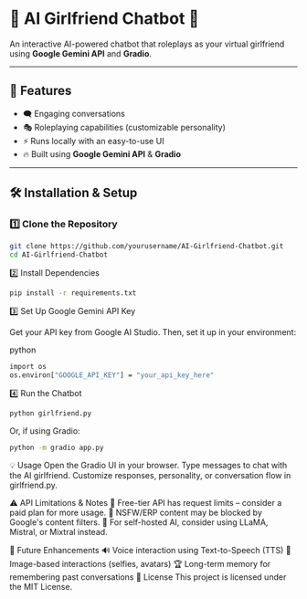 # 💖 AI Girlfriend Chatbot 💖

An interactive AI-powered chatbot that roleplays as your virtual girlfriend using **Google Gemini API** and **Gradio**.

---

## 🌟 Features  
- 🗨️ Engaging conversations  
- 🎭 Roleplaying capabilities (customizable personality)  
- ⚡ Runs locally with an easy-to-use UI  
- 🔥 Built using **Google Gemini API** & **Gradio**  

---

## 🛠 Installation & Setup  

### 1️⃣ Clone the Repository  
```bash
git clone https://github.com/yourusername/AI-Girlfriend-Chatbot.git
cd AI-Girlfriend-Chatbot
```
2️⃣ Install Dependencies
```bash
pip install -r requirements.txt
```
3️⃣ Set Up Google Gemini API Key

Get your API key from Google AI Studio.
Then, set it up in your environment:

python
```bash
import os
os.environ["GOOGLE_API_KEY"] = "your_api_key_here"
```
4️⃣ Run the Chatbot
```bash
python girlfriend.py
```
Or, if using Gradio:

```bash
python -m gradio app.py
```
💡 Usage
Open the Gradio UI in your browser.
Type messages to chat with the AI girlfriend.
Customize responses, personality, or conversation flow in girlfriend.py.


⚠️ API Limitations & Notes
🚧 Free-tier API has request limits – consider a paid plan for more usage.
🔞 NSFW/ERP content may be blocked by Google's content filters.
🧠 For self-hosted AI, consider using LLaMA, Mistral, or Mixtral instead.


🚀 Future Enhancements
🔊 Voice interaction using Text-to-Speech (TTS)
📸 Image-based interactions (selfies, avatars)
🏆 Long-term memory for remembering past conversations
📜 License
This project is licensed under the MIT License.
